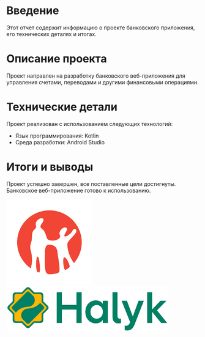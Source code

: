 # Введение
Этот отчет содержит информацию о проекте банковского приложения, его технических деталях и итогах.

# Описание проекта
Проект направлен на разработку банковского веб-приложения для управления счетами, переводами и другими финансовыми операциями.

# Технические детали
Проект реализован с использованием следующих технологий:
- Язык программирования: Kotlin
- Среда разработки: Android Studio

# Итоги и выводы
Проект успешно завершен, все поставленные цели достигнуты. Банковское веб-приложение готово к использованию.

![Логотип банка](images/kaspi.png)
![Логотип банка](images/halyk.png)
